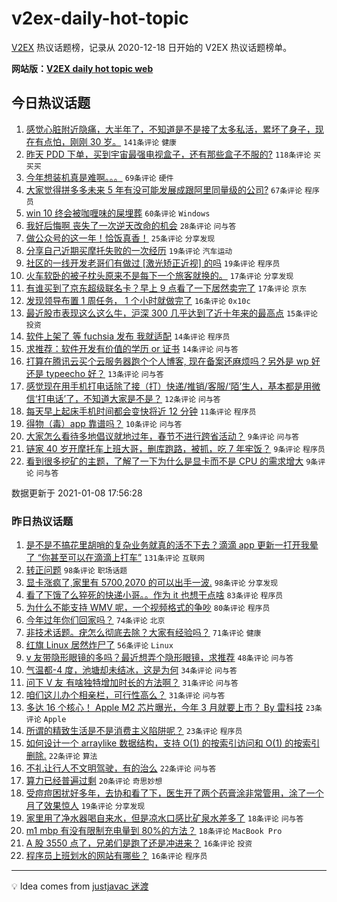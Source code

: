 # v2ex-daily-hot-topic

[V2EX](https://www.v2ex.com/) 热议话题榜，记录从 2020-12-18 日开始的 V2EX 热议话题榜单。

**网站版：[V2EX daily hot topic web](https://realleonardo.github.io/v2ex-daily-hot-topic-web/)**

## 今日热议话题

<!-- TODAY BEGIN -->

1. [感觉心脏附近隐痛，大半年了，不知道是不是接了太多私活，累坏了身子，现在有点怕，刚刚 30 岁。](https://www.v2ex.com/t/742776) `141条评论` `健康`
1. [昨天 PDD 下单，买到宇宙最强电视盒子，还有那些盒子不服的?](https://www.v2ex.com/t/742785) `118条评论` `买买买`
1. [今年想装机真是难啊。。。](https://www.v2ex.com/t/742771) `69条评论` `硬件`
1. [大家觉得拼多多未来 5 年有没可能发展成跟阿里同量级的公司?](https://www.v2ex.com/t/742966) `67条评论` `程序员`
1. [win 10 终会被咖喱味的屎埋葬](https://www.v2ex.com/t/742850) `60条评论` `Windows`
1. [我好后悔啊 丧失了一次逆天改命的机会](https://www.v2ex.com/t/742946) `28条评论` `问与答`
1. [做公众号的这一年！恰饭真香！](https://www.v2ex.com/t/742900) `25条评论` `分享发现`
1. [分享自己近期买摩托失败的一次经历](https://www.v2ex.com/t/743026) `19条评论` `汽车运动`
1. [社区的一线开发老哥们有做过 [激光矫正近视] 的吗](https://www.v2ex.com/t/742764) `19条评论` `程序员`
1. [火车软卧的被子枕头原来不是每下一个旅客就换的。](https://www.v2ex.com/t/743012) `17条评论` `分享发现`
1. [有谁买到了京东超级联名卡？早上 9 点看了一下居然卖完了](https://www.v2ex.com/t/742772) `17条评论` `京东`
1. [发现领导布置 1 周任务， 1 个小时就做完了](https://www.v2ex.com/t/742811) `16条评论` `0x10c`
1. [最近股市表现这么这么牛，沪深 300 几乎达到了近十年来的最高点](https://www.v2ex.com/t/743019) `15条评论` `投资`
1. [软件上架了 等 fuchsia 发布 我就适配](https://www.v2ex.com/t/743063) `14条评论` `程序员`
1. [求推荐：软件开发有价值的学历 or 证书](https://www.v2ex.com/t/743011) `14条评论` `问与答`
1. [打算在腾讯云买个云服务器跑个个人博客, 现在备案还麻烦吗？另外是 wp 好还是 typeecho 好？](https://www.v2ex.com/t/742925) `13条评论` `问与答`
1. [感觉现在用手机打电话除了接（打）快递/推销/客服/‘陌’生人，基本都是用微信‘打电话’了，不知道大家是不是？](https://www.v2ex.com/t/742807) `12条评论` `问与答`
1. [每天早上起床手机时间都会变快将近 12 分钟](https://www.v2ex.com/t/742996) `11条评论` `程序员`
1. [得物（毒）app 靠谱吗？](https://www.v2ex.com/t/743045) `10条评论` `问与答`
1. [大家怎么看待多地倡议就地过年，春节不进行跨省活动？](https://www.v2ex.com/t/742967) `9条评论` `问与答`
1. [链家 40 岁开摩托车上班大哥，删库跑路，被抓，吃 7 年牢饭？](https://www.v2ex.com/t/742950) `9条评论` `程序员`
1. [看到很多挖矿的主题，了解了一下为什么是显卡而不是 CPU 的需求增大](https://www.v2ex.com/t/742938) `9条评论` `问与答`

数据更新于 2021-01-08 17:56:28

<!-- TODAY END -->

### 昨日热议话题

<!-- YESTERDAY BEGIN -->

1. [是不是不搞花里胡哨的复杂业务就真的活不下去？滴滴 app 更新一打开我晕了 “你甚至可以在滴滴上打车”](https://www.v2ex.com/t/742521) `131条评论` `互联网`
1. [转正问题](https://www.v2ex.com/t/742412) `98条评论` `职场话题`
1. [显卡涨疯了,家里有 5700,2070 的可以出手一波.](https://www.v2ex.com/t/742427) `98条评论` `分享发现`
1. [看了下饿了么猝死的快递小哥。。作为 it 也想干点啥](https://www.v2ex.com/t/742422) `83条评论` `程序员`
1. [为什么不能支持 WMV 呢，一个视频格式的争吵](https://www.v2ex.com/t/742438) `80条评论` `程序员`
1. [今年过年你们回家吗？](https://www.v2ex.com/t/742502) `74条评论` `北京`
1. [非技术话题。疣怎么彻底去除？大家有经验吗？](https://www.v2ex.com/t/742496) `71条评论` `健康`
1. [红旗 Linux 居然炸尸了](https://www.v2ex.com/t/742526) `56条评论` `Linux`
1. [v 友带隐形眼镜的多吗？最近想弄个隐形眼镜，求推荐](https://www.v2ex.com/t/742414) `48条评论` `问与答`
1. [气温都-4 度，池塘却未结冰，这是为何](https://www.v2ex.com/t/742504) `34条评论` `问与答`
1. [问下 V 友 有啥独特增加时长的方法啊？](https://www.v2ex.com/t/742668) `31条评论` `问与答`
1. [咱们这儿办个相亲栏，可行性高么？](https://www.v2ex.com/t/742598) `31条评论` `问与答`
1. [多达 16 个核心！ Apple M2 芯片曝光，今年 3 月就要上市？ By 雷科技](https://www.v2ex.com/t/742652) `23条评论` `Apple`
1. [所谓的精致生活是不是消费主义陷阱呢？](https://www.v2ex.com/t/742478) `23条评论` `程序员`
1. [如何设计一个 arraylike 数据结构，支持 O(1) 的按索引访问和 O(1) 的按索引删除.](https://www.v2ex.com/t/742693) `22条评论` `算法`
1. [不礼让行人不文明驾驶，有的治么](https://www.v2ex.com/t/742675) `22条评论` `问与答`
1. [算力已经普遍过剩](https://www.v2ex.com/t/742708) `20条评论` `奇思妙想`
1. [受痘痘困扰好多年，去协和看了下，医生开了两个药膏涂非常管用，涂了一个月了效果惊人](https://www.v2ex.com/t/742547) `19条评论` `分享发现`
1. [家里用了净水器喝自来水，但是凉水口感比矿泉水差多了](https://www.v2ex.com/t/742667) `18条评论` `问与答`
1. [m1 mbp 有没有限制充电量到 80%的方法？](https://www.v2ex.com/t/742472) `18条评论` `MacBook Pro`
1. [A 股 3550 点了，兄弟们是跑了还是冲进来？](https://www.v2ex.com/t/742550) `16条评论` `投资`
1. [程序员上班划水的网站有哪些？](https://www.v2ex.com/t/742467) `16条评论` `程序员`

<!-- YESTERDAY END -->

---

💡 Idea comes from [justjavac 迷渡](https://github.com/justjavac/)
